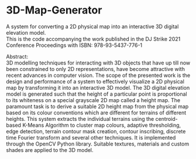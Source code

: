 # 3D-Map-Generator
A system for converting a 2D physical map into an interactive 3D digital elevation model.  
This is the code accompanying the work published in the DJ Strike 2021 Conference Proceedings with ISBN: 978-93-5437-776-1

Abstract:  
3D modelling techniques for interacting with 3D objects that have up till now been constrained to only 2D representations, have become attractive with recent advances in computer vision. The scope of the presented work is the design and performance of a system to effectively visualize a 2D physical map by transforming it into an interactive 3D model.
The 3D digital elevation model is generated such that the height of a particular point is proportional to its whiteness on a special grayscale 2D map called a height map. The paramount task is to derive a suitable 2D height map from the physical map based on its colour conventions which are different for terrains of different heights.
This system extracts the individual terrains using the centroid-based K-Means Algorithm to cluster map colours, adaptive thresholding, edge detection, terrain contour mask creation, contour inscribing, discrete time Fourier transform and several other techniques. It is implemented through the OpenCV Python library. Suitable textures, materials and custom shades are applied to the 3D model.
